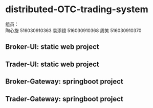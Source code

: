 # distributed-OTC-trading-system
组员：  
陶心旋 516030910363
袁添镱 516030910368
周笑   516030910370
## Broker-UI: static web project
## Trader-UI: static web project
## Broker-Gateway: springboot project
## Trader-Gateway: springboot project

